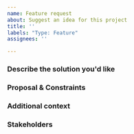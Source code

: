 ```yaml
---
name: Feature request
about: Suggest an idea for this project
title: ''
labels: "Type: Feature"
assignees: ''

---
```

<!-- A clear and concise description of what the problem is. Ex. I'm always frustrated when [...] -->

### Describe the solution you'd like
<!-- A clear and concise description of what you want to happen. -->

### Proposal & Constraints
<!-- What is the proposed solution / implementation? Is there a precedent of this approach succeeding elsewhere? -->

<!-- Which suggestions or requirements should be considered for how feature needs to appear or be implemented? -->

### Additional context
<!-- Add any other context or screenshots about the feature request here. -->

### Stakeholders
<!-- @ tag stakeholders of this bug -->

